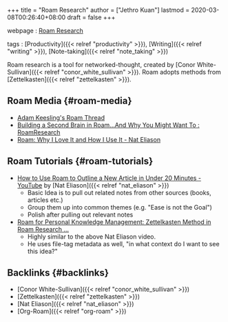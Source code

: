 +++
title = "Roam Research"
author = ["Jethro Kuan"]
lastmod = 2020-03-08T00:26:40+08:00
draft = false
+++

webpage
: [Roam Research](https://roamresearch.com)

tags
: [Productivity]({{< relref "productivity" >}}), [Writing]({{< relref "writing" >}}), [Note-taking]({{< relref "note_taking" >}})

Roam research is a tool for networked-thought, created by [Conor
White-Sullivan]({{< relref "conor_white_sullivan" >}}). Roam adopts methods from [Zettelkasten]({{< relref "zettelkasten" >}}).


## Roam Media {#roam-media}

-   [Adam Keesling's Roam Thread](https://twitter.com/adam%5Fkeesling/status/1196864424725774336)
-   [Building a Second Brain in Roam...And Why You Might Want To :
    RoamResearch](https://reddit.com/r/RoamResearch/comments/eho7de/building%5Fa%5Fsecond%5Fbrain%5Fin%5Froamand%5Fwhy%5Fyou%5Fmight)
-   [Roam: Why I Love It and How I Use It - Nat Eliason](https://www.nateliason.com/blog/roam)


## Roam Tutorials {#roam-tutorials}

-   [How to Use Roam to Outline a New Article in Under 20 Minutes -
    YouTube](https://www.youtube.com/watch?v=RvWic15iXjk) by [Nat Eliason]({{< relref "nat_eliason" >}})
    -   Basic Idea is to pull out related notes from other sources (books,
        articles etc.)
    -   Group them up into common themes (e.g. "Ease is not the Goal")
    -   Polish after pulling out relevant notes
-   [Roam for Personal Knowledge Management: Zettelkasten Method in Roam
    Research ...](https://www.youtube.com/watch?v=ljyo%5FWAJevQ)
    -   Highly similar to the above Nat Eliason video.
    -   He uses file-tag metadata as well, "in what context do I want to
        see this idea?"


## Backlinks {#backlinks}

-   [Conor White-Sullivan]({{< relref "conor_white_sullivan" >}})
-   [Zettelkasten]({{< relref "zettelkasten" >}})
-   [Nat Eliason]({{< relref "nat_eliason" >}})
-   [Org-Roam]({{< relref "org-roam" >}})
